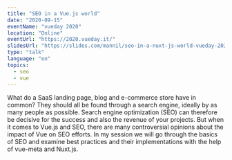 ```yaml
---
title: "SEO in a Vue.js world"
date: "2020-09-15"
eventName: "vueday 2020"
location: "Online"
eventUrl: "https://2020.vueday.it/"
slidesUrl: "https://slides.com/mannil/seo-in-a-nuxt-js-world-vueday-2020/"
type: "talk"
language: "en"
topics:
  - seo
  - vue
---
```


What do a SaaS landing page, blog and e-commerce store have in common? They should all be found through a search engine, ideally by as many people as possible. Search engine optimization (SEO) can therefore be decisive for the success and also the revenue of your projects. But when it comes to Vue.js and SEO, there are many controversial opinions about the impact of Vue on SEO efforts. In my session we will go through the basics of SEO and examine best practices and their implementations with the help of vue-meta and Nuxt.js.
